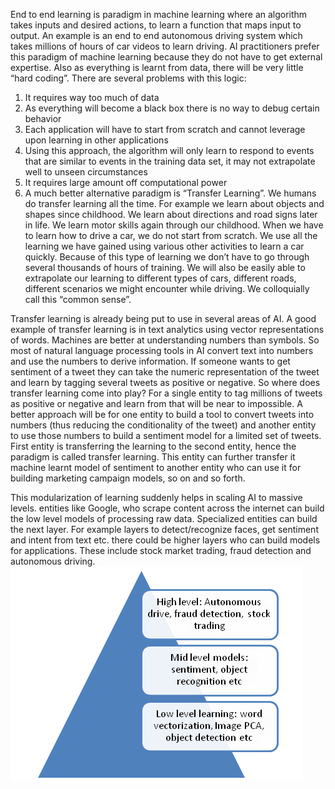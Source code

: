 End to end learning is paradigm in machine learning where an algorithm takes inputs and desired actions, to learn a function that maps input to output. An example is an end to end autonomous driving system which takes millions of hours of car videos to learn driving. AI practitioners prefer this paradigm of machine learning because they do not have to get external expertise. Also as everything is learnt from data, there will be very little “hard coding”. There are several problems with this logic:

1. It requires way too much of data
2. As everything will become a black box there is no way to debug certain behavior
3. Each application will have to start from scratch and cannot leverage upon learning in other applications
4. Using this approach, the algorithm will only learn to respond to events that are similar to events in the training data set, it may not extrapolate well to unseen circumstances
5. It requires large amount off computational power
6. A much better alternative paradigm is “Transfer Learning”. We humans do transfer learning all the time. For example we learn about objects and shapes since childhood. We learn about directions and road signs later in life. We learn motor skills again through our childhood. When we have to learn how to drive a car, we do not start from scratch. We use all the learning we have gained using various other activities to learn a car quickly. Because of this type of learning we don’t have to go through several thousands of hours of training. We will also be easily able to extrapolate our learning to different types of cars, different roads, different scenarios we might encounter while driving. We colloquially call this “common sense”.

Transfer learning is already being put to use in several areas of AI. A good example of transfer learning is in text analytics using vector representations of words. Machines are better at understanding numbers than symbols. So most of natural language processing tools in AI convert text into numbers and use the numbers to derive information. If someone wants to get sentiment of a tweet they can take the numeric representation of the tweet and learn by tagging several tweets as positive or negative. So where does transfer learning come into play? For a single entity to tag millions of tweets as positive or negative and learn from that will be near to impossible. A better approach will be for one entity to build a tool to convert tweets into numbers (thus reducing the conditionality of the tweet) and another entity to use those numbers to build a sentiment model for a limited set of tweets. First entity is transferring the learning to the second entity, hence the paradigm is called transfer learning. This entity can further transfer it machine learnt model of sentiment to another entity who can use it for building marketing campaign models, so on and so forth.

This modularization of learning suddenly helps in scaling AI to massive levels. entities like Google, who scrape content across the internet can build the low level models of processing raw data. Specialized entities can build the next layer. For example layers to detect/recognize faces, get sentiment and intent from text etc. there could be higher layers who can build models for applications. These include stock market trading, fraud detection and autonomous driving.
![Transfer Learning Architecture](/assets/images/post_images/transfer-learning.png)
